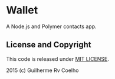 # Wallet
A Node.js and Polymer contacts app.

## License and Copyright
This code is released under [MIT LICENSE](https://github.com/grvcoelho/wallet/edit/master/LICENSE).

2015 (c) Guilherme Rv Coelho